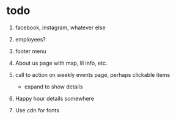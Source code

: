 # todo

1. facebook, instagram, whatever else

2. employees?

3. footer menu

4. About us page with map, lil info, etc.

5. call to action on weekly events page, perhaps clickable items

    - expand to show details

6. Happy hour details somewhere

7. Use cdn for fonts
